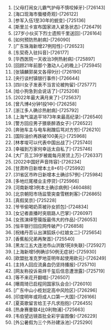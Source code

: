
1. [父母打闹女儿霸气护母不慎咬掉牙]-[726143]
1. [海口现海市蜃楼奇观]-[726122]
1. [参军入伍1至30年的蜕变]-[725136]
1. [斯里兰卡宣布国家进入紧急状态]-[726479]
1. [27岁小伙买下烈士遗照千里送回]-[726164]
1. [如何预防热射病]-[726090]
1. [广东珠海新增27例阳性]-[726523]
1. [东契奇入驻抖音]-[726177]
1. [华西医院一天收治3例热射病]-[725897]
1. [回顾21年前那个激动人心的晚上]-[725945]
1. [张镇麟郭昊文各得9分]-[726190]
1. [央行谈村镇银行事件]-[726644]
1. [四川女子发表不当言论被拘留]-[725777]
1. [给小狗急到会说话了]-[725208]
1. [2022年最大满月来了]-[725637]
1. [曾凡博4分钟1投1中]-[726258]
1. [浙江多人确诊热射病]-[725792]
1. [上海气温追平1873年来最高纪录]-[726540]
1. [警方回应男子猥亵醉酒女子]-[726522]
1. [奔驰车主与电车剐蹭后骂对方穷]-[726210]
1. [国际油价再跌破100美元]-[725968]
1. [林孝埈可以代表中国出战了]-[725740]
1. [幸福到万家何幸运太自私了]-[725746]
1. [大厂员工39岁被裁每月房贷上万]-[726337]
1. [2022中国好声音阵容]-[726234]
1. [甘肃昨日新增本土8+61]-[725992]
1. [31省区市昨日新增本土确诊57例]-[725984]
1. [多地烂尾楼业主停贷]-[725966]
1. [河南新增3例本土确诊病例]-[460488]
1. [北京朝阳市场监管突查雪糕刺客]-[726865]
1. [真假吴京]-[725228]
1. [爷爷偷喝奶茶被孙女抓包]-[724834]
1. [女记者直播时突扇路人巴掌]-[726097]
1. [女孩演绎箜篌版最伟大的作品]-[726053]
1. [恒丰银行回应网传破产]-[726858]
1. [祝绪丹否认出演狐妖小红娘女二]-[725654]
1. [香蕉船兄弟再聚首]-[725540]
1. [黑龙江五大连池市山洪致1死8失联]-[725927]
1. [上海新增5例确诊50例无症状]-[725930]
1. [欧盟批准克罗地亚明年起使用欧元]-[726249]
1. [主持人回应流鼻血仍坚持播报]-[725710]
1. [网友称投诉易烊千玺后信息遭泄露]-[725719]
1. [等不来花开翻唱]-[726507]
1. [曝周琦已启程同国家队会合]-[726010]
1. [广东中山小榄划定高中风险区]-[726296]
1. [印度明年或将成人口第一大国]-[726166]
1. [夏英歌留言给王子凡求抱抱]-[726455]
1. [热身赛曼联4比0利物浦]-[725663]
1. [韦伯望远镜首批全彩宇宙图像]-[726229]
1. [外公暑假为三个外孙建泳池]-[725290]